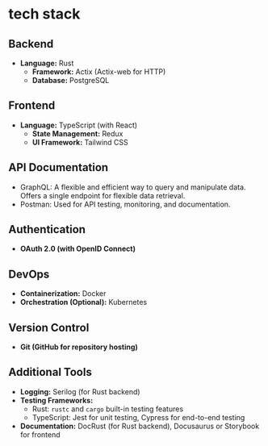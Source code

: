 # tech stack

## Backend

- **Language:** Rust
  - **Framework:** Actix (Actix-web for HTTP)
  - **Database:** PostgreSQL

## Frontend

- **Language:** TypeScript (with React)
  - **State Management:** Redux
  - **UI Framework:** Tailwind CSS

## API Documentation

- GraphQL: A flexible and efficient way to query and manipulate data. Offers a single endpoint for flexible data retrieval.
- Postman: Used for API testing, monitoring, and documentation.

## Authentication

- **OAuth 2.0 (with OpenID Connect)**

## DevOps

- **Containerization:** Docker
- **Orchestration (Optional):** Kubernetes

## Version Control

- **Git (GitHub for repository hosting)**

## Additional Tools

- **Logging:** Serilog (for Rust backend)
- **Testing Frameworks:**
  - Rust: `rustc` and `cargo` built-in testing features
  - TypeScript: Jest for unit testing, Cypress for end-to-end testing
- **Documentation:** DocRust (for Rust backend), Docusaurus or Storybook for frontend
